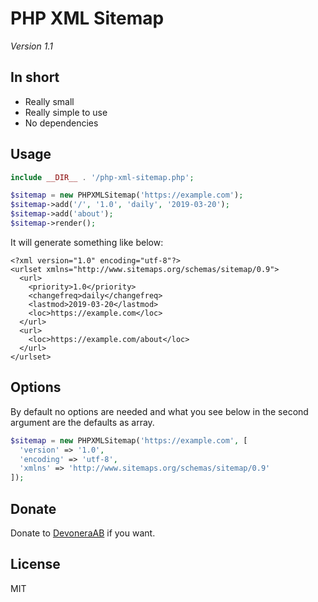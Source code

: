 # PHP XML Sitemap

*Version 1.1*

## In short

- Really small
- Really simple to use
- No dependencies

## Usage

```php
include __DIR__ . '/php-xml-sitemap.php';

$sitemap = new PHPXMLSitemap('https://example.com');
$sitemap->add('/', '1.0', 'daily', '2019-03-20');
$sitemap->add('about');
$sitemap->render();
```

It will generate something like below:

```text
<?xml version="1.0" encoding="utf-8"?>
<urlset xmlns="http://www.sitemaps.org/schemas/sitemap/0.9">
  <url>
    <priority>1.0</priority>
    <changefreq>daily</changefreq>
    <lastmod>2019-03-20</lastmod>
    <loc>https://example.com</loc>
  </url>
  <url>
    <loc>https://example.com/about</loc>
  </url>
</urlset>
```

## Options

By default no options are needed and what you see below in the second argument are the defaults as array.

```php
$sitemap = new PHPXMLSitemap('https://example.com', [
  'version' => '1.0',
  'encoding' => 'utf-8',
  'xmlns' => 'http://www.sitemaps.org/schemas/sitemap/0.9'
]);
```

## Donate

Donate to [DevoneraAB](https://www.paypal.me/DevoneraAB) if you want.

## License

MIT